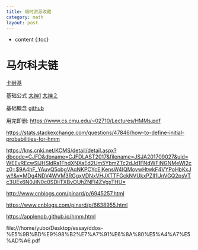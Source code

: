 ```yaml
---
title: 临时资源收藏
category: math
layout: post
---
```

* content
{:toc}

# 马尔科夫链
[卡耐基](https://www.cs.cmu.edu/~02710/Lectures/HMMs.pdf)

基础公式
[大神1](https://www.cnblogs.com/pinard/p/6632399.html)
[大神２](https://www.cnblogs.com/pinard/p/6638955.html)

基础概念
[github](https://applenob.github.io/hmm.html)

用完即删:
https://www.cs.cmu.edu/~02710/Lectures/HMMs.pdf

https://stats.stackexchange.com/questions/47846/how-to-define-initial-probabilities-for-hmm

https://kns.cnki.net/KCMS/detail/detail.aspx?dbcode=CJFD&dbname=CJFDLAST2017&filename=JSJA201709027&uid=WEEvREcwSlJHSldRa1FhdXNXaEd2Um5YbmZTc2dJd1FNdWFiNGNMeWI2cz0=$9A4hF_YAuvQ5obgVAqNKPCYcEjKensW4IQMovwHtwkF4VYPoHbKxJw!!&v=MDg4NDV4WVM3RGgxVDNxVHJXTTFGckNVUkxPZll1UnVGQ2psVTc3UEx6N0JiN0c0SDliTXBvOUhZNFI4ZVgxTHU=

http://www.cnblogs.com/pinard/p/6945257.html

https://www.cnblogs.com/pinard/p/6638955.html

https://applenob.github.io/hmm.html

file:///home/yubo/Desktop/essay/ddos-%E5%9B%BD%E9%98%B2%E7%A7%91%E6%8A%80%E5%A4%A7%E5%AD%A6.pdf


